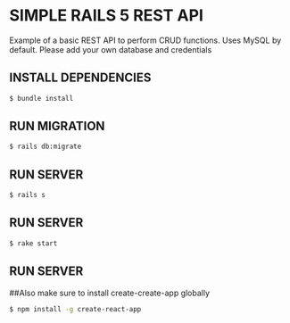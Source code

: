 # SIMPLE RAILS 5 REST API

Example of a basic REST API to perform CRUD functions. Uses MySQL by default. Please add your own database and credentials

## INSTALL DEPENDENCIES
```bash
$ bundle install
```

## RUN MIGRATION
```bash
$ rails db:migrate
```

## RUN SERVER
```bash
$ rails s
```

## RUN SERVER
```bash
$ rake start
```


## RUN SERVER
##Also make sure to install create-create-app globally
```bash
$ npm install -g create-react-app
```



